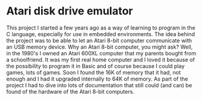# Atari disk drive emulator

This project I started a few years ago as a way of learning to program in the C language, especially for use in embedded environments.
The idea behind the project was to be able to let an Atari 8-bit computer communicate with an USB memory device.
Why an Atari 8-bit computer, you might ask? Well, in the 1980's I owned an Atari 600XL computer that my parents bought from a schoolfriend.
It was my first real home computer and I loved it because of the possibility to program it in Basic and of course because I could play games, lots of games.
Soon I found the 16K of memory that it had, not enough and I had it upgraded internally to 64K of memory.
As part of the project I had to dive into lots of documentation that still could (and can) be found of the hardware of the Atari 8-bit computers.
